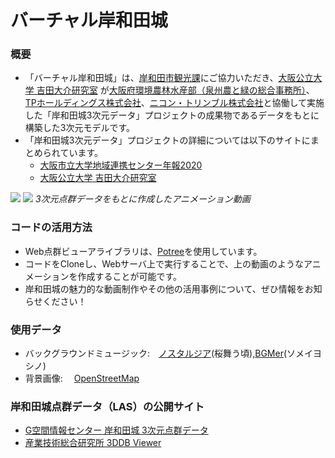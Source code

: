 

# バーチャル岸和田城
### 概要
- 「バーチャル岸和田城」は、[岸和田市観光課](https://www.city.kishiwada.osaka.jp/soshiki/36/)にご協力いただき、[大阪公立大学 吉田大介研究室](https://www.omu.ac.jp/i/geo/index.html) が[大阪府環境農林水産部（泉州農と緑の総合事務所）](https://www.pref.osaka.lg.jp/senshunm/)、[TPホールディングス株式会社](https://www.tphd.co.jp/)、[ニコン・トリンブル株式会社](https://www.nikon-trimble.co.jp/)と協働して実施した「岸和田城3次元データ」プロジェクトの成果物であるデータをもとに構築した3次元モデルです。
- 「岸和田城3次元データ」プロジェクトの詳細については以下のサイトにまとめられています。
  - [大阪市立大学地域連携センター年報2020](https://www.connect.osaka-cu.ac.jp/4c/wp-content/uploads/2021/08/pp.62-73_bunkarekishikanko.pdf)
  - [大阪公立大学 吉田大介研究室](https://www.omu.ac.jp/i/geo/info/labact/entry-60116.html)      

[![](https://img.youtube.com/vi/0PX5MTKd-Ag/0.jpg)](https://www.youtube.com/watch?v=ZFdl-mM52Rs)
[![](http://img.youtube.com/vi/yCO5kZ12E8o/0.jpg)](https://youtu.be/yCO5kZ12E8o?si=94wzzbnRb1v0cKkW)
*3次元点群データをもとに作成したアニメーション動画*

### コードの活用方法
- Web点群ビューアライブラリは、[Potree](https://github.com/potree/potree)を使用しています。
- コードをCloneし、Webサーバ上で実行することで、上の動画のようなアニメーションを作成することが可能です。
- 岸和田城の魅力的な動画制作やその他の活用事例について、ぜひ情報をお知らせください！

### 使用データ
- バックグラウンドミュージック:　[ノスタルジア](http://nostalgiamusic.info/image_uplifting.html)(桜舞う頃),[BGMer](https://bgmer.net/song-list?genre=&keyword=%E3%82%BD%E3%83%A1%E3%82%A4%E3%83%A8%E3%82%B7%E3%83%8E&type=music)(ソメイヨシノ)
- 背景画像:　 [OpenStreetMap](https://www.openstreetmap.org/)

### 岸和田城点群データ（LAS）の公開サイト
- [G空間情報センター 岸和田城 3次元点群データ](https://www.geospatial.jp/ckan/dataset/kishiwada-castle)
- [産業技術総合研究所 3DDB Viewer](https://gsrt.digiarc.aist.go.jp/3ddb_demo/tdv/index.html)

